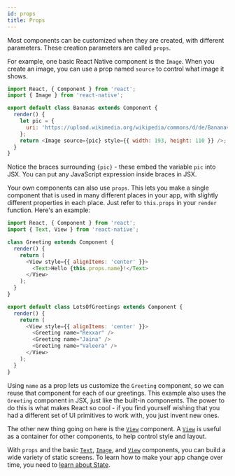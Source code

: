 ```yaml
---
id: props
title: Props
---
```


Most components can be customized when they are created, with different parameters. These creation parameters are called `props`.

For example, one basic React Native component is the `Image`. When you create an image, you can use a prop named `source` to control what image it shows.

```javascript
import React, { Component } from 'react';
import { Image } from 'react-native';

export default class Bananas extends Component {
  render() {
    let pic = {
      uri: 'https://upload.wikimedia.org/wikipedia/commons/d/de/Bananavarieties.jpg',
    };
    return <Image source={pic} style={{ width: 193, height: 110 }} />;
  }
}
```

Notice the braces surrounding `{pic}` - these embed the variable `pic` into JSX. You can put any JavaScript expression inside braces in JSX.

Your own components can also use `props`. This lets you make a single component that is used in many different places in your app, with slightly different properties in each place. Just refer to `this.props` in your `render` function. Here's an example:

```javascript
import React, { Component } from 'react';
import { Text, View } from 'react-native';

class Greeting extends Component {
  render() {
    return (
      <View style={{ alignItems: 'center' }}>
        <Text>Hello {this.props.name}!</Text>
      </View>
    );
  }
}

export default class LotsOfGreetings extends Component {
  render() {
    return (
      <View style={{ alignItems: 'center' }}>
        <Greeting name="Rexxar" />
        <Greeting name="Jaina" />
        <Greeting name="Valeera" />
      </View>
    );
  }
}
```

Using `name` as a prop lets us customize the `Greeting` component, so we can reuse that component for each of our greetings. This example also uses the `Greeting` component in JSX, just like the built-in components. The power to do this is what makes React so cool - if you find yourself wishing that you had a different set of UI primitives to work with, you just invent new ones.

The other new thing going on here is the [`View`](../view/) component. A [`View`](../view/) is useful as a container for other components, to help control style and layout.

With `props` and the basic [`Text`](../text/), [`Image`](../image/), and [`View`](../view/) components, you can build a wide variety of static screens. To learn how to make your app change over time, you need to [learn about State](../state/).
